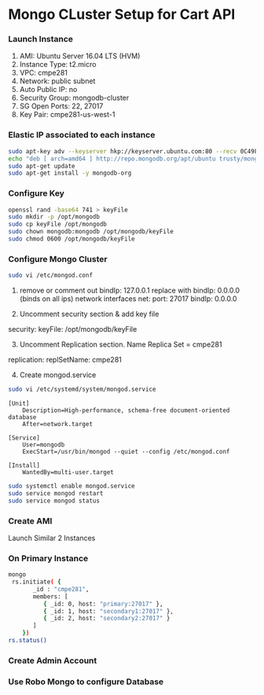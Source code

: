 # Mongo CLuster Setup for Cart API




### Launch Instance
1. AMI:             Ubuntu Server 16.04 LTS (HVM)
2. Instance Type:   t2.micro
3. VPC:             cmpe281
4. Network:         public subnet
5. Auto Public IP:  no
6. Security Group:  mongodb-cluster 
7. SG Open Ports:   22, 27017
8. Key Pair:        cmpe281-us-west-1
 

### Elastic IP associated to each instance 
```sh
sudo apt-key adv --keyserver hkp://keyserver.ubuntu.com:80 --recv 0C49F3730359A14518585931BC711F9BA15703C6
echo "deb [ arch=amd64 ] http://repo.mongodb.org/apt/ubuntu trusty/mongodb-org/3.4 multiverse" | sudo tee /etc/apt/sources.list.d/mongodb-org-3.4.list
sudo apt-get update
sudo apt-get install -y mongodb-org
```
### Configure Key
```sh
openssl rand -base64 741 > keyFile
sudo mkdir -p /opt/mongodb
sudo cp keyFile /opt/mongodb
sudo chown mongodb:mongodb /opt/mongodb/keyFile
sudo chmod 0600 /opt/mongodb/keyFile
```
### Configure Mongo Cluster
```sh
sudo vi /etc/mongod.conf
```
1.  remove or comment out bindIp: 127.0.0.1
replace with bindIp: 0.0.0.0 (binds on all ips) 
network interfaces
net:
    port: 27017
    bindIp: 0.0.0.0

2. Uncomment security section & add key file

security:
    keyFile: /opt/mongodb/keyFile

3. Uncomment Replication section. Name Replica Set = cmpe281

replication:
   replSetName: cmpe281     

4. Create mongod.service
```sh
sudo vi /etc/systemd/system/mongod.service
```
    [Unit]
        Description=High-performance, schema-free document-oriented database
        After=network.target

    [Service]
        User=mongodb
        ExecStart=/usr/bin/mongod --quiet --config /etc/mongod.conf

    [Install]
        WantedBy=multi-user.target
```sh
sudo systemctl enable mongod.service
sudo service mongod restart
sudo service mongod status
```
### Create AMI
Launch Similar 2 Instances
### On Primary Instance 
```sh
mongo
 rs.initiate( {
       _id : "cmpe281",
       members: [
          { _id: 0, host: "primary:27017" },
          { _id: 1, host: "secondary1:27017" },
          { _id: 2, host: "secondary2:27017" }
       ]
    })
rs.status()

```
### Create Admin Account
### Use Robo Mongo to configure Database
